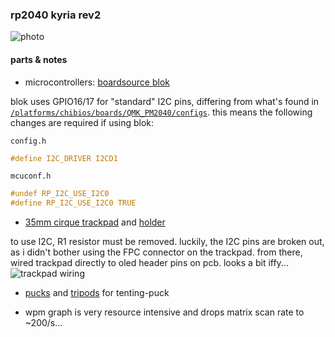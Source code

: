### rp2040 kyria rev2
![photo](https://i.imgur.com/P0urp7n.jpeg)

#### parts & notes
* microcontrollers: [boardsource blok](https://boardsource.xyz/store/628b95b494dfa308a6581622)

blok uses GPIO16/17 for "standard" I2C pins, differing from what's found in [`/platforms/chibios/boards/QMK_PM2040/configs`](https://github.com/qmk/qmk_firmware/tree/develop/platforms/chibios/boards/QMK_PM2040/configs).
this means the following changes are required if using blok:

`config.h`
```c
#define I2C_DRIVER I2CD1
```
`mcuconf.h`
```c
#undef RP_I2C_USE_I2C0
#define RP_I2C_USE_I2C0 TRUE
```

* [35mm cirque trackpad](https://www.mouser.com/ProductDetail/Cirque/TM035035-2024-003?qs=sGAEpiMZZMu3sxpa5v1qrmePy6bg6o9msS9wwvLw9t0%3D) and [holder](https://www.thingiverse.com/thing:5385829)

to use I2C, R1 resistor must be removed.
luckily, the I2C pins are broken out, as i didn't bother using the FPC connector on the trackpad.
from there, wired trackpad directly to oled header pins on pcb. looks a bit iffy...
![trackpad wiring](https://i.imgur.com/tvLVEe0.jpeg)

* [pucks](https://splitkb.com/collections/keyboard-parts/products/tenting-puck) and [tripods](https://www.amazon.com/Manfrotto-MP3-BK-Large-Pocket-Support/dp/B00HCAB8MU) for tenting-puck

* wpm graph is very resource intensive and drops matrix scan rate to ~200/s...
